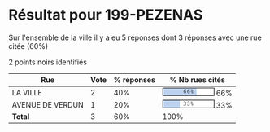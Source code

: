 # Résultat pour 199-PEZENAS

Sur l'ensemble de la ville il y a eu 5 réponses dont 3 réponses avec une rue citée (60%)

2 points noirs identifiés

| Rue | Vote | % réponses | % Nb rues cités|
|-----|------|------------|----------------|
| LA VILLE | 2 | 40% | <img src="../../img/bar_66.gif" />&nbsp;66%|
| AVENUE DE VERDUN | 1 | 20% | <img src="../../img/bar_33.gif" />&nbsp;33%|
| **Total** | 3 | 60% | 100%|
